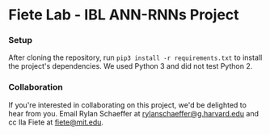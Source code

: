 # Fiete Lab - IBL ANN-RNNs Project


### Setup
After cloning the repository, run `pip3 install -r requirements.txt` to install
the project's dependencies. We used Python 3 and did not test Python 2.


### Collaboration
If you're interested in collaborating on this project, we'd be delighted to hear from you. Email Rylan Schaeffer at rylanschaeffer@g.harvard.edu and cc Ila Fiete at fiete@mit.edu.

